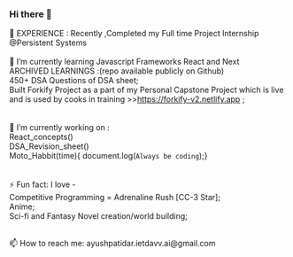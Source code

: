 ### Hi there 👋
👯 EXPERIENCE :
      Recently ,Completed my Full time Project Internship @Persistent Systems
<br>
<br>
🌱 I’m currently learning Javascript Frameworks React and Next<br>
      ARCHIVED LEARNINGS :(repo available publicly on Github)<br>
        450+ DSA Questions of DSA sheet;<br>
        Built Forkify Project as a part of my Personal Capstone Project which is live and is used by cooks in training >>https://forkify-v2.netlify.app ;<br>
 <br>   
🔭 I’m currently working on :<br>
      React_concepts()<br>
      DSA_Revision_sheet()<br>
      Moto_Habbit(time){ document.log(`Always be coding`);}<br>
 <br>     
⚡ Fun fact: I love - <br>
      Competitive Programming = Adrenaline Rush [CC-3 Star];<br>
      Anime;<br>
      Sci-fi and Fantasy Novel creation/world building;<br>

<br>
📫 How to reach me: ayushpatidar.ietdavv.ai@gmail.com
<br>

<!--
**ayush-patidar/ayush-patidar** is a ✨ _special_ ✨ repository because its `README.md` (this file) appears on your GitHub profile.

Here are some ideas to get you started:

- 
- 
- 👯 I’m looking to collaborate on ...
- 🤔 I’m looking for help with ...
- 💬 Ask me about ...
- 
- 😄 Pronouns: ...
-  ...
-->

